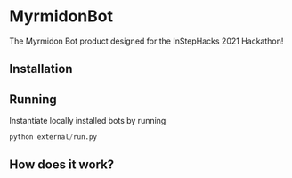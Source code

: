 # MyrmidonBot

The Myrmidon Bot product designed for the InStepHacks 2021 Hackathon!

## Installation

## Running
Instantiate locally installed bots by running 

```python 
python external/run.py
```

## How does it work?

